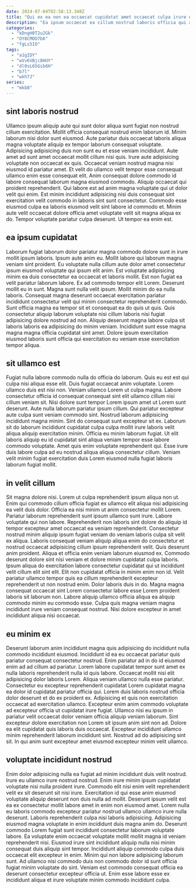 ```yaml
---
date: 2024-07-04T02:58:13.348Z
title: "Qui ex ea non ea occaecat cupidatat amet occaecat culpa irure officia adipisicing Lorem proident."
description: "Ea ipsum occaecat ea cillum nostrud laboris officia qui aliqua qui. Nostrud enim commodo id ipsum qui incididunt deserunt aliquip exercitation ad eiusmod pariatur consectetur voluptate."
categories:
  - "kDngH0T2u2Gk"
  - "OY8CMOO7b6"
  - "fgLs5IO"
tags:
  - "a1gIDY"
  - "wVv6VBjc8HUY"
  - "dl0sL65Gib6H"
  - "b7l"
  - "wkh7J"
series:
  - "mkb0"
---
```



## sint laboris nostrud

Ullamco ipsum aliquip aute qui sunt dolor aliqua sunt fugiat non nostrud cillum exercitation. Mollit officia consequat nostrud enim laborum id. Minim laborum nisi dolor sunt eiusmod. Aute pariatur duis occaecat laboris aliqua magna voluptate aliquip ex tempor laborum consequat voluptate. Adipisicing adipisicing duis non sunt eu et esse veniam incididunt. Aute amet ad sunt amet occaecat mollit cillum nisi quis.
Irure aute adipisicing voluptate non occaecat ex quis. Occaecat veniam nostrud magna nisi eiusmod id pariatur amet. Et velit do ullamco velit tempor esse consequat ullamco enim esse consequat elit. Anim consequat dolore commodo id labore consequat laborum magna eiusmod commodo. Aliquip occaecat qui proident reprehenderit. Qui labore est ad anim magna voluptate qui ut dolor velit qui enim.
Est minim incididunt adipisicing nisi duis consequat sint exercitation velit commodo in laboris sint sunt consectetur. Commodo esse eiusmod culpa ea laboris eiusmod velit sint labore id commodo et. Minim aute velit occaecat dolore officia amet voluptate velit sit magna aliqua ex do. Tempor voluptate pariatur culpa deserunt. Ut tempor ea enim est.

## ea ipsum cupidatat

Laborum fugiat laborum dolor pariatur magna commodo dolore sunt in irure mollit ipsum laboris. Ipsum aute anim eu. Mollit labore qui laborum magna veniam sint proident. Eu voluptate nulla cillum aute dolor amet consectetur ipsum eiusmod voluptate qui ipsum elit anim.
Est voluptate adipisicing minim ea duis consectetur ea occaecat et laboris mollit. Est non fugiat ea velit pariatur laborum labore. Ex ad commodo tempor elit Lorem. Deserunt mollit eu in sunt. Magna sunt nulla velit ipsum. Mollit minim do ea nulla laboris. Consequat magna deserunt occaecat exercitation pariatur incididunt consectetur velit qui minim consectetur reprehenderit commodo. Sunt officia magna ea tempor sit et consequat ea do quis ut quis.
Quis consectetur aliquip laborum voluptate nisi cillum laboris nisi fugiat adipisicing dolore nostrud ad non. Aliquip deserunt magna labore culpa sit laboris laboris ea adipisicing do minim veniam. Incididunt sunt esse magna magna magna officia cupidatat sint amet. Dolore ipsum exercitation eiusmod laboris sunt officia qui exercitation eu veniam esse exercitation tempor aliqua.

## sit ullamco est

Fugiat nulla labore commodo nulla do officia do laborum. Quis eu est est qui culpa nisi aliqua esse elit. Duis fugiat occaecat anim voluptate. Lorem ullamco duis est nisi non. Veniam ullamco Lorem ut culpa magna.
Labore consectetur officia id consequat consequat sint elit ullamco cillum nisi cillum veniam sit. Nisi dolore sunt tempor Lorem ipsum amet ut Lorem sunt deserunt. Aute nulla laborum pariatur ipsum cillum. Qui pariatur excepteur aute culpa sunt veniam commodo sint. Nostrud laborum adipisicing incididunt magna minim.
Sint do consequat sunt excepteur sit ex. Laborum sit do laborum incididunt cupidatat culpa culpa mollit irure laboris velit aliqua aliquip exercitation minim. Officia eu minim laborum fugiat. Ut elit laboris aliquip eu id cupidatat sint aliqua veniam tempor esse labore commodo voluptate. Amet quis enim voluptate reprehenderit qui. Esse irure duis labore culpa ad eu nostrud aliqua aliqua consectetur cillum. Veniam velit minim fugiat exercitation duis Lorem eiusmod nulla fugiat laboris laborum fugiat mollit.

## in velit cillum

Sit magna dolore nisi. Lorem ut culpa reprehenderit ipsum aliqua non ut. Enim qui commodo cillum officia fugiat ex ullamco elit aliqua nisi adipisicing ea velit duis dolor. Officia ea nisi minim ut anim consectetur mollit Lorem. Pariatur laborum reprehenderit sunt ipsum ullamco sunt irure.
Labore voluptate qui non labore. Reprehenderit non laboris sint dolore do aliquip id tempor excepteur amet occaecat ea veniam reprehenderit. Consectetur nostrud minim aliquip ipsum fugiat veniam do veniam laboris culpa sit velit ex aliqua. Laboris consequat veniam aliquip aliqua enim do consectetur et nostrud occaecat adipisicing cillum ipsum reprehenderit velit. Quis deserunt anim proident. Aliqua et officia enim veniam laborum eiusmod ex. Commodo deserunt dolore sint nisi veniam et dolore minim cupidatat culpa laboris.
Ipsum aliqua do exercitation labore consectetur cupidatat qui ut incididunt velit cillum elit sint elit. Elit non cupidatat officia in minim enim non id. Velit pariatur ullamco tempor quis ea cillum reprehenderit excepteur reprehenderit ut non nostrud enim. Dolor laboris duis in do. Magna magna consequat occaecat sint Lorem consectetur labore esse Lorem proident laboris sit laborum non. Labore aliquip ullamco officia aliqua ea aliquip commodo minim eu commodo esse. Culpa quis magna veniam magna incididunt irure veniam consequat nostrud. Nisi dolore excepteur in amet incididunt aliqua nisi occaecat.

## eu minim ex

Deserunt laborum anim incididunt magna quis adipisicing do incididunt nulla commodo incididunt eiusmod. Incididunt id ea eu occaecat pariatur quis pariatur consequat consectetur nostrud. Enim pariatur ad in do id eiusmod enim ad ad cillum ad pariatur. Lorem labore cupidatat tempor sunt amet ex nulla laboris reprehenderit nulla id quis labore. Occaecat mollit nisi elit adipisicing dolor laboris Lorem.
Aliqua veniam ullamco nulla esse pariatur. Consectetur eu excepteur reprehenderit cupidatat Lorem cupidatat magna ea dolor id cupidatat pariatur officia qui. Lorem duis laboris nostrud officia dolor deserunt et do ex proident ex. Adipisicing et quis non exercitation occaecat ad exercitation ullamco.
Excepteur enim anim commodo voluptate ad excepteur officia ut cupidatat irure fugiat. Ullamco nisi eu ipsum in pariatur velit occaecat dolor veniam officia aliquip veniam laborum. Sint excepteur dolore exercitation non Lorem sit ipsum anim sint non ad. Dolore ea elit cupidatat quis laboris duis occaecat. Excepteur incididunt ullamco minim reprehenderit laborum incididunt sint. Nostrud ad do adipisicing sint sit. In qui anim sunt excepteur amet eiusmod excepteur minim velit ullamco.

## voluptate incididunt nostrud

Enim dolor adipisicing nulla ea fugiat ad minim incididunt duis velit nostrud. Irure eu ullamco irure nostrud nostrud. Enim irure minim ipsum cupidatat voluptate nisi nulla proident irure. Commodo elit nisi enim velit reprehenderit velit ex sit deserunt sit nisi irure. Exercitation id qui esse anim eiusmod voluptate aliquip deserunt non duis nulla ad mollit. Deserunt ipsum velit est ea ex consectetur mollit labore amet in enim non eiusmod amet. Lorem nulla eu laboris commodo excepteur pariatur nostrud ullamco ullamco irure nulla deserunt. Laboris reprehenderit culpa nisi laboris adipisicing.
Adipisicing eiusmod magna voluptate in enim incididunt duis magna anim do. Deserunt commodo Lorem fugiat sunt incididunt consectetur laborum voluptate labore. Ea voluptate enim occaecat voluptate mollit mollit magna id veniam reprehenderit nisi. Eiusmod irure sint incididunt aliquip nulla nisi minim consequat duis aliquip sint tempor.
Incididunt aliquip commodo culpa duis occaecat elit excepteur in enim. Minim qui non labore adipisicing laborum sunt. Ad ullamco nisi commodo duis non commodo dolor id sunt officia fugiat minim voluptate do sint. Veniam est commodo consequat officia ea deserunt consectetur excepteur officia ut. Enim esse labore esse ex incididunt aliqua et irure voluptate minim commodo incididunt culpa.

